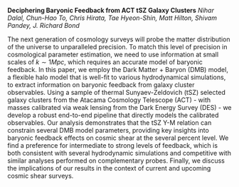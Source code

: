 **Deciphering Baryonic Feedback from ACT tSZ Galaxy Clusters**
_Nihar Dalal, Chun-Hao To, Chris Hirata, Tae Hyeon-Shin, Matt Hilton, Shivam Pandey, J. Richard Bond_

The next generation of cosmology surveys will probe the matter distribution of the universe to unparalleled precision. To match this level of precision in cosmological parameter estimation, we need to use information at small scales of $k \sim 1 Mpc$, which requires an accurate model of baryonic feedback. In this paper, we employ the Dark Matter + Baryon (DMB) model, a flexible halo model that is well-fit to various hydrodynamical simulations, to extract information on baryonic feedback from galaxy cluster observables. Using a sample of thermal Sunyaev-Zeldovich (tSZ) selected galaxy clusters from the Atacama Cosmology Telescope (ACT) - with masses calibrated via weak lensing from the Dark Energy Survey (DES) - we develop a robust end-to-end pipeline that directly models the calibrated observables. Our analysis demonstrates that the tSZ Y-M relation can constrain several DMB model parameters, providing key insights into baryonic feedback effects on cosmic shear at the several percent level. We find a preference for intermediate to strong levels of feedback, which is both consistent with several hydrodynamic simulations and competitive with similar analyses performed on complementary probes. Finally, we discuss the implications of our results in the context of current and upcoming cosmic shear surveys.
